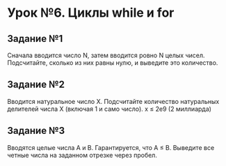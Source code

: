 # Урок №6. Циклы while и for
## Задание №1
Сначала вводится число N, затем вводится ровно N целых чисел.
Подсчитайте, сколько из них равны нулю, и выведите это количество.
## Задание №2
Вводится натуральное число X. Подсчитайте количество натуральных
делителей числа X (включая 1 и само число). x ≤ 2e9 (2 миллиарда)
## Задание №3
Вводятся целые числа A и B. Гарантируется, что A ≤ B. Выведите все четные
числа на заданном отрезке через пробел.